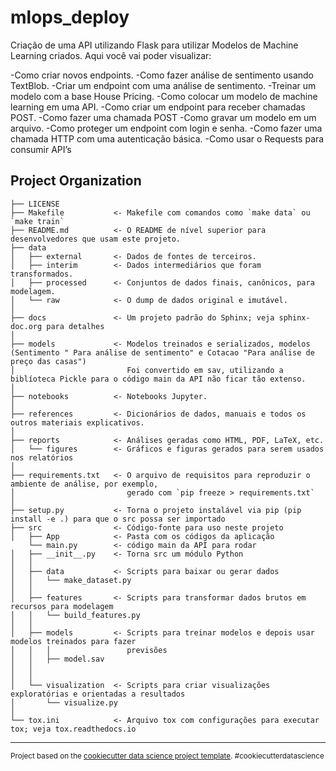 mlops_deploy
==============================

Criação de uma API utilizando Flask para utilizar Modelos de Machine Learning criados.
Aqui você vai poder visualizar:

-Como criar novos endpoints.
-Como fazer análise de sentimento usando TextBlob.
-Criar um endpoint com uma análise de sentimento.
-Treinar um modelo com a base House Pricing.
-Como colocar um modelo de machine learning em uma API.
-Como criar um endpoint para receber chamadas POST.
-Como fazer uma chamada POST
-Como gravar um modelo em um arquivo.
-Como proteger um endpoint com login e senha.
-Como fazer uma chamada HTTP com uma autenticação básica.
-Como usar o Requests para consumir API’s

Project Organization
------------
    ├── LICENSE
    ├── Makefile           <- Makefile com comandos como `make data` ou `make train`
    ├── README.md          <- O README de nível superior para desenvolvedores que usam este projeto.
    ├── data
    │   ├── external       <- Dados de fontes de terceiros.
    │   ├── interim        <- Dados intermediários que foram transformados.
    │   ├── processed      <- Conjuntos de dados finais, canônicos, para modelagem.
    │   └── raw            <- O dump de dados original e imutável.
    │
    ├── docs               <- Um projeto padrão do Sphinx; veja sphinx-doc.org para detalhes
    │
    ├── models             <- Modelos treinados e serializados, modelos (Sentimento " Para análise de sentimento" e Cotacao "Para análise de preço das casas") 
    │                         Foi convertido em sav, utilizando a biblíoteca Pickle para o código main da API não ficar tão extenso.
    │
    ├── notebooks          <- Notebooks Jupyter. 
    │
    ├── references         <- Dicionários de dados, manuais e todos os outros materiais explicativos.
    │
    ├── reports            <- Análises geradas como HTML, PDF, LaTeX, etc.
    │   └── figures        <- Gráficos e figuras gerados para serem usados nos relatórios
    │
    ├── requirements.txt   <- O arquivo de requisitos para reproduzir o ambiente de análise, por exemplo,
    │                         gerado com `pip freeze > requirements.txt`
    │
    ├── setup.py           <- Torna o projeto instalável via pip (pip install -e .) para que o src possa ser importado
    ├── src                <- Código-fonte para uso neste projeto
    │   ├── App            <- Pasta com os códigos da aplicação
        └── main.py        <- código main da API para rodar
    │   ├── __init__.py    <- Torna src um módulo Python
    │   │
    │   ├── data           <- Scripts para baixar ou gerar dados
    │   │   └── make_dataset.py
    │   │
    │   ├── features       <- Scripts para transformar dados brutos em recursos para modelagem
    │   │   └── build_features.py
    │   │
    │   ├── models         <- Scripts para treinar modelos e depois usar modelos treinados para fazer
    │   │   │                 previsões
    │   │   ├── model.sav
    │   │   
    │   │
    │   └── visualization  <- Scripts para criar visualizações exploratórias e orientadas a resultados
    │       └── visualize.py
    │
    └── tox.ini            <- Arquivo tox com configurações para executar tox; veja tox.readthedocs.io



--------

<p><small>Project based on the <a target="_blank" href="https://drivendata.github.io/cookiecutter-data-science/">cookiecutter data science project template</a>. #cookiecutterdatascience</small></p>
